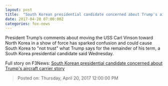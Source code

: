 ```yaml
---
layout: post
title:  "South Korean presidential candidate concerned about Trump's aircraft carrier story"
date: 2017-04-20 07:00:00Z
categories: fox-news
---
```


President Trump’s comments about moving the USS Carl Vinson toward North Korea in a show of force has sparked confusion and could cause South Korea to "not trust" what Trump says for the remainder of his term, a South Korea presidential candidate said Wednesday.


Full story on F3News: [South Korean presidential candidate concerned about Trump's aircraft carrier story](http://www.f3nws.com/n/eGPey)

> Posted on: Thursday, April 20, 2017 12:00:00 PM
